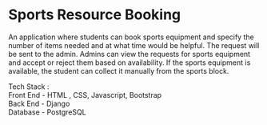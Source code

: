 # Sports Resource Booking

An application where students can book sports equipment and specify the number of items needed and at what time would be helpful. The request will be sent to the
admin. Admins can view the requests for sports equipment and accept or reject them based on availability. If the sports equipment is available, the student can collect it manually from the sports block.

Tech Stack : <br>
Front End - HTML , CSS, Javascript, Bootstrap<br>
Back End - Django<br>
Database - PostgreSQL
